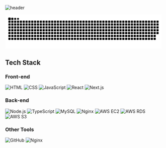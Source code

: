 

<!--
**dlwtja/dlwtja** is a ✨ _special_ ✨ repository because its `README.md` (this file) appears on your GitHub profile.

Here are some ideas to get you started:

- 🔭 I’m currently working on ...
- 🌱 I’m currently learning ...
- 👯 I’m looking to collaborate on ...
- 🤔 I’m looking for help with ...
- 💬 Ask me about ...
- 📫 How to reach me: ...
- 😄 Pronouns: ...
- ⚡ Fun fact: ...
-->
![header](https://capsule-render.vercel.app/api?type=wave&color=auto&height=300&section=header&text=hello%20stranger&fontSize=90)


![Snake animation dark](https://github.com/dlwtja/dlwtja/blob/output/github-contribution-grid-snake-dark.svg?palette=github-dark)



## Tech Stack

### Front-end
![HTML](https://img.shields.io/badge/-HTML-orange?style=flat-square&logo=html5&logoColor=white)
![CSS](https://img.shields.io/badge/-CSS-blue?style=flat-square&logo=css3&logoColor=white)
![JavaScript](https://img.shields.io/badge/-JavaScript-yellow?style=flat-square&logo=javascript&logoColor=white)
![React](https://img.shields.io/badge/-React-blue?style=flat-square&logo=react&logoColor=white)
![Next.js](https://img.shields.io/badge/-Next.js-black?style=flat-square&logo=next.js&logoColor=white)

### Back-end
![Node.js](https://img.shields.io/badge/-Node.js-green?style=flat-square&logo=node.js&logoColor=white)
![TypeScript](https://img.shields.io/badge/-TypeScript-blue?style=flat-square&logo=typescript&logoColor=white)
![MySQL](https://img.shields.io/badge/-MySQL-blue?style=flat-square&logo=mysql&logoColor=white)
![Nginx](https://img.shields.io/badge/-Nginx-green?style=flat-square&logo=nginx&logoColor=white)
![AWS EC2](https://img.shields.io/badge/-AWS%20EC2-orange?style=flat-square&logo=amazon-aws&logoColor=white)
![AWS RDS](https://img.shields.io/badge/-AWS%20RDS-orange?style=flat-square&logo=amazon-aws&logoColor=white)
![AWS S3](https://img.shields.io/badge/-AWS%20S3-orange?style=flat-square&logo=amazon-aws&logoColor=white)


### Other Tools
![GitHub](https://img.shields.io/badge/-GitHub-grey?style=flat-square&logo=github&logoColor=white)
![Nginx](https://img.shields.io/badge/-Nginx-green?style=flat-square&logo=nginx&logoColor=white)
